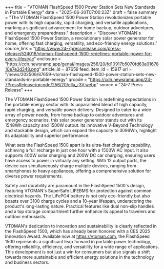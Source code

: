 +++
title = "VTOMAN FlashSpeed 1500 Power Station Sets New Standards in Portable Energy"
date = "2025-06-20T07:00:23Z"
draft = false
summary = "The VTOMAN FlashSpeed 1500 Power Station revolutionizes portable power with its high capacity, rapid charging, and versatile applications, marking a significant advancement for home backup, outdoor adventures, and emergency preparedness."
description = "Discover VTOMAN's FlashSpeed 1500 Power Station, a revolutionary solar power generator for home, offering fast charging, versatility, and eco-friendly energy solutions."
source_link = "https://www.24-7pressrelease.com/press-release/524016/vtoman-flashspeed-1500-redefines-portable-power-for-every-lifestyle"
enclosure = "https://cdn.newsramp.app/genai/images/256/20/fd10917b5070fd63a0167810e7e3d348.png"
article_id = 87659
feed_item_id = 15917
url = "/news/202506/87659-vtoman-flashspeed-1500-power-station-sets-new-standards-in-portable-energy"
qrcode = "https://cdn.newsramp.app/24-7PressRelease/qrcode/256/20/ella_r3V.webp"
source = "24-7 Press Release"
+++

<p>The VTOMAN FlashSpeed 1500 Power Station is redefining expectations in the portable energy sector with its unparalleled blend of high capacity, rapid charging, and versatile power delivery. Designed to cater to a wide array of power needs, from home backup to outdoor adventures and emergency scenarios, this solar power generator stands out with its 1548Wh capacity and 1500W output. Its innovative V-Beyond Technology and stackable design, which can expand the capacity to 3096Wh, highlight its adaptability and superior performance.</p><p>What sets the FlashSpeed 1500 apart is its ultra-fast charging capability, achieving a full recharge in just one hour with a 1500W AC input. It also supports 400W solar charging and 200W DC car charging, ensuring users have access to power in virtually any setting. With 12 output ports, the device can simultaneously charge multiple devices, ranging from smartphones to heavy appliances, offering a comprehensive solution for diverse power requirements.</p><p>Safety and durability are paramount in the FlashSpeed 1500's design, featuring VTOMAN's SuperSafe LIFEBMS for protection against common electrical hazards. The LiFePO4 battery is not only eco-friendly but also boasts over 3100 charge cycles and a 10-year lifespan, underscoring the product's long-lasting nature. Practical features like dual non-slip handles and a top storage compartment further enhance its appeal to travelers and outdoor enthusiasts.</p><p>VTOMAN's dedication to innovation and sustainability is clearly reflected in the FlashSpeed 1500, which has already been honored with a CES 2025 Innovation Award. Available now at <a href='https://vtoman.com' rel='nofollow' target='_blank'>https://vtoman.com</a>, the FlashSpeed 1500 represents a significant leap forward in portable power technology, offering reliability, efficiency, and versatility for a wide range of applications. This development is not just a win for consumers but also signals a shift towards more sustainable and efficient energy solutions in the technology and business sectors.</p>